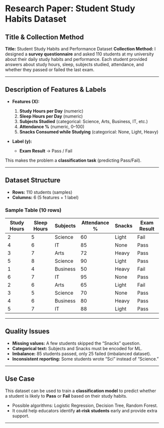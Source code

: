 # Research Paper: Student Study Habits Dataset

## Title & Collection Method

**Title:** Student Study Habits and Performance Dataset
**Collection Method:** I designed a **survey questionnaire** and asked 110 students at my university about their daily study habits and performance. Each student provided answers about study hours, sleep, subjects studied, attendance, and whether they passed or failed the last exam.

---

## Description of Features & Labels

* **Features (X):**

  1. **Study Hours per Day** (numeric)
  2. **Sleep Hours per Day** (numeric)
  3. **Subjects Studied** (categorical: Science, Arts, Business, IT, etc.)
  4. **Attendance %** (numeric, 0–100)
  5. **Snacks Consumed while Studying** (categorical: None, Light, Heavy)

* **Label (y):**

  * **Exam Result** → Pass / Fail

This makes the problem a **classification task** (predicting Pass/Fail).

---

## Dataset Structure

* **Rows:** 110 students (samples)
* **Columns:** 6 (5 features + 1 label)

### Sample Table (10 rows)

| Study Hours | Sleep Hours | Subjects | Attendance % | Snacks | Exam Result |
| ----------- | ----------- | -------- | ------------ | ------ | ----------- |
| 2           | 5           | Science  | 60           | Light  | Fail        |
| 4           | 6           | IT       | 85           | None   | Pass        |
| 3           | 7           | Arts     | 72           | Heavy  | Pass        |
| 5           | 8           | Science  | 90           | Light  | Pass        |
| 1           | 4           | Business | 50           | Heavy  | Fail        |
| 6           | 7           | IT       | 95           | None   | Pass        |
| 2           | 6           | Arts     | 65           | Light  | Fail        |
| 3           | 5           | Science  | 70           | None   | Pass        |
| 4           | 6           | Business | 80           | Heavy  | Pass        |
| 5           | 7           | IT       | 88           | Light  | Pass        |

---

## Quality Issues

* **Missing values:** A few students skipped the “Snacks” question.
* **Categorical text:** Subjects and Snacks must be encoded for ML.
* **Imbalance:** 85 students passed, only 25 failed (imbalanced dataset).
* **Inconsistent reporting:** Some students wrote “Sci” instead of “Science.”

---

## Use Case

This dataset can be used to train a **classification model** to predict whether a student is likely to **Pass** or **Fail** based on their study habits.

* Possible algorithms: Logistic Regression, Decision Tree, Random Forest.
* It could help educators identify **at-risk students** early and provide extra support.

---